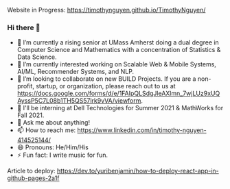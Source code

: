 Website in Progress:
https://timothynguyen.github.io/TimothyNguyen/

### Hi there 👋
- 🔭 I’m currently a rising senior at UMass Amherst doing a dual degree in Computer Science and Mathematics with a concentration of Statistics & Data Science. 
- 🌱 I’m currently interested working on Scalable Web & Mobile Systems, AI/ML, Recommender Systems, and NLP.
- 👯 I’m looking to collaborate on new BUILD Projects. If you are a non-profit, startup, or organization, please reach out to us at https://docs.google.com/forms/d/e/1FAIpQLSdgJleAXlmn_7wjLUz9xUQAyssP5C7L08b1TH5QS57lrk9vVA/viewform.
- 🤔 I'll be interning at Dell Technologies for Summer 2021 & MathWorks for Fall 2021.
- 💬 Ask me about anything!
- 📫 How to reach me: https://www.linkedin.com/in/timothy-nguyen-414525144/
- 😄 Pronouns: He/Him/His
- ⚡ Fun fact: I write music for fun.


<!--
**TimothyNguyen/TimothyNguyen** is a ✨ _special_ ✨ repository because its `README.md` (this file) appears on your GitHub profile.

Here are some ideas to get you started:

- 🔭 I’m currently working on ...
- 🌱 I’m currently learning ...
- 👯 I’m looking to collaborate on ...
- 🤔 I’m looking for help with ...
- 💬 Ask me about ...
- 📫 How to reach me: ...
- 😄 Pronouns: ...
- ⚡ Fun fact: ...
-->

Article to deploy: https://dev.to/yuribenjamin/how-to-deploy-react-app-in-github-pages-2a1f
